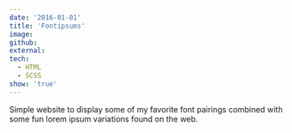 ```yaml
---
date: '2016-01-01'
title: 'Fontipsums'
image: 
github: 
external: 
tech:
  - HTML
  - SCSS
show: 'true'
---
```


Simple website to display some of my favorite font pairings combined with some fun lorem ipsum variations found on the web.

